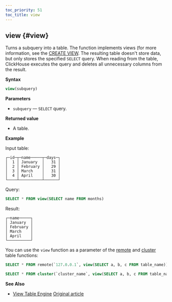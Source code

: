 ```yaml
---
toc_priority: 51
toc_title: view
---
```


## view {#view}

Turns a subquery into a table. The function implements views (for more information, see the [CREATE VIEW](https://clickhouse.tech/docs/en/sql-reference/statements/create/view/#create-view). The resulting table doesn't store data, but only stores the specified `SELECT` query. When reading from the table, ClickHouse executes the query and deletes all unnecessary columns from the result.

**Syntax**

``` sql
view(subquery)
```

**Parameters**

-   `subquery` — `SELECT` query.

**Returned value**

-   A table.

**Example**

Input table:

``` text
┌─id─┬─name─────┬─days─┐
│  1 │ January  │   31 │
│  2 │ February │   29 │
│  3 │ March    │   31 │
│  4 │ April    │   30 │
└────┴──────────┴──────┘
```

Query:

``` sql
SELECT * FROM view(SELECT name FROM months)
```

Result:

``` text
┌─name─────┐
│ January  │
│ February │
│ March    │
│ April    │
└──────────┘
```

You can use the `view` function as a parameter of the [remote](https://clickhouse.tech/docs/en/sql-reference/table-functions/remote/#remote-remotesecure) and [cluster](https://clickhouse.tech/docs/en/sql-reference/table-functions/cluster/#cluster-clusterallreplicas) table functions:

``` sql
SELECT * FROM remote(`127.0.0.1`, view(SELECT a, b, c FROM table_name))
```

``` sql
SELECT * FROM cluster(`cluster_name`, view(SELECT a, b, c FROM table_name))
```

**See Also**

-   [View Table Engine](https://clickhouse.tech/docs/en/engines/table-engines/special/view/)
[Original article](https://clickhouse.tech/docs/en/query_language/table_functions/view/) <!--hide-->